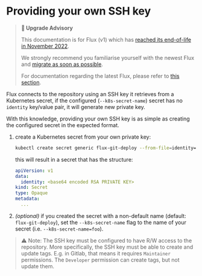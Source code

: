 # Providing your own SSH key

> **🛑 Upgrade Advisory**
>
> This documentation is for Flux (v1) which has [reached its end-of-life in November 2022](https://fluxcd.io/blog/2022/10/september-2022-update/#flux-legacy-v1-retirement-plan).
>
> We strongly recommend you familiarise yourself with the newest Flux and [migrate as soon as possible](https://fluxcd.io/flux/migration/).
>
> For documentation regarding the latest Flux, please refer to [this section](https://fluxcd.io/flux/).

Flux connects to the repository using an SSH key it retrieves from a
Kubernetes secret, if the configured (`--k8s-secret-name`) secret has
no `identity` key/value pair, it will generate new private key.

With this knowledge, providing your own SSH key is as simple as
creating the configured secret in the expected format.

1. create a Kubernetes secret from your own private key:

    ```sh
    kubectl create secret generic flux-git-deploy --from-file=identity=/full/path/to/private_key
    ```
 
    this will result in a secret that has the structure:
 
    ```yaml
    apiVersion: v1
    data:
      identity: <base64 encoded RSA PRIVATE KEY>
    kind: Secret
    type: Opaque
    metadata:
      ...
    ```
   
2. _(optional)_ if you created the secret with a non-default name
   (default: `flux-git-deploy`), set the `--k8s-secret-name` flag to
   the name of your secret (i.e. `--k8s-secret-name=foo`).

> ⚠ Note:
> The SSH key must be configured to have R/W access to the
> repository. More specifically, the SSH key must be able to create
> and update tags. E.g. in Gitlab, that means it requires `Maintainer`
> permissions. The `Developer` permission can create tags, but not
> update them.
